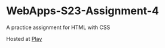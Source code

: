 # WebApps-S23-Assignment-4
A practice assignment for HTML with CSS

Hosted at [Play](https://44-563-web-apps-s23.github.io/44563-webapps-s23-assignment4-Priyankabolem/play.html)
